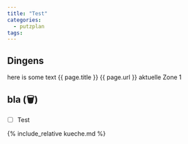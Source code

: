 ```yaml
---
title: "Test"
categories:
  - putzplan
tags:
---
```


## Dingens
<!--more-->
here is some text {{ page.title }} {{ page.url }}
aktuelle Zone <span class="ppzone">1</span>

## bla (<span class="ppclear">🗑️</span>)

 - [ ] Test

{%  include_relative kueche.md %}


<!--stackedit_data:
eyJoaXN0b3J5IjpbLTE5Njk2NTQ0OTYsLTE2MzUyNTcwODcsLT
E2Mjc3Njk5OTQsMTg1NzQ0MDQxNywtOTMyMDMxMTYxLC0xNDM0
OTU4MDIwLC0yMDQ2OTU5NjU2LC0yMDE0NDE1NjIyLC02MDEzMj
Y4MDgsLTE4MjQ3MDQ0NjAsMTM3OTgwNDMzMywtNjAzMDIyNTcx
LC0xMzUwMjY0MTk2LDYxMTAxODk5NCwtNzczNjgzMzcxLDE4MT
E3NDEzODNdfQ==
-->